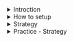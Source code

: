 <details>
<summary>Introction</summary>
<br>
  
  <img width="759" alt="image" src="https://user-images.githubusercontent.com/75510135/163665914-f1fdc2ff-dc36-4df1-9228-37430a759d1e.png">

  
</details>

<details>
<summary>How to setup</summary>
<br>

  <img width="860" alt="image" src="https://user-images.githubusercontent.com/75510135/163665933-0d9f79e7-dd64-49ae-8b18-be0b20c70598.png">

  <img width="866" alt="image" src="https://user-images.githubusercontent.com/75510135/163665950-1f82ff3f-e0aa-4852-8dd5-217ec920c007.png">

  <img width="915" alt="image" src="https://user-images.githubusercontent.com/75510135/163665961-e2a34055-555a-42f8-b7b8-fc0f163c9555.png">

  - real time example
 ```
 - name: Deploy a mysql DB
  hosts: db_server
  roles:
    - python
    - mysql_db


- name: Deploy a Web Server
  hosts: web_server
  roles:
    - python
    - flask_web

- name: Monitor Web Application for 6 Minutes
  hosts: web_server
  command: /opt/monitor_webapp.py
  async: 360
  poll: 0
  register: webapp_result

- name: Monitor Database for 6 Minutes
  hosts: db_server
  command: /opt/monitor_database.py
  async: 360
  poll: 0
  register: database_result
 ``` 
</details>


<details>
<summary>Strategy</summary>
<br>

  <img width="699" alt="image" src="https://user-images.githubusercontent.com/75510135/163668784-e80b7de8-214b-45c0-ba4b-4312152cd392.png">

  <img width="962" alt="image" src="https://user-images.githubusercontent.com/75510135/163668803-4f2049fa-bf8d-4f38-80e6-6d92bc94ae51.png">

  <img width="954" alt="image" src="https://user-images.githubusercontent.com/75510135/163668828-195c0f75-1054-43b9-b126-83f27f92edd7.png">

  <img width="943" alt="image" src="https://user-images.githubusercontent.com/75510135/163668846-90bb555b-dc7e-42de-8450-801c32ef0e3c.png">

  <img width="793" alt="image" src="https://user-images.githubusercontent.com/75510135/163668867-96c0dbfd-06fb-478d-9d8e-35016a58cec0.png">

  
  
</details>

<details>
<summary>Practice - Strategy</summary>
<br>

  - rolling upgrade
  ```
  -
  name: Deploy a web application
  hosts: app_servers
  serial:
    - 2
    - 3
    - 5
  ```
  - 20% at a time
  ```
  -
  name: Deploy a web application
  hosts: app_servers
  serial: "20%"
  vars:
  ```
  - as fast as can
  ```
    name: Deploy a web application
  hosts: app_servers
  strategy: free
  vars:
    db_name: employee_db
    db_user: db_user
    db_password: Passw0rd
  tasks:
  ```
</details>

